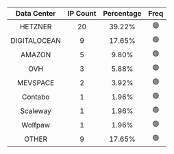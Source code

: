 | Data Center | IP Count | Percentage | Freq |
|:------------:|:--------:|:-----------:|:-----:|
| HETZNER | 20 | 39.22% | 🟢 |
| DIGITALOCEAN | 9 | 17.65% | 🟢 |
| AMAZON | 5 | 9.80% | 🟢 |
| OVH | 3 | 5.88% | 🟢 |
| MEVSPACE | 2 | 3.92% | 🟢 |
| Contabo | 1 | 1.96% | 🟢 |
| Scaleway | 1 | 1.96% | 🟢 |
| Wolfpaw | 1 | 1.96% | 🟢 |
| OTHER | 9 | 17.65% | 🟢 |
